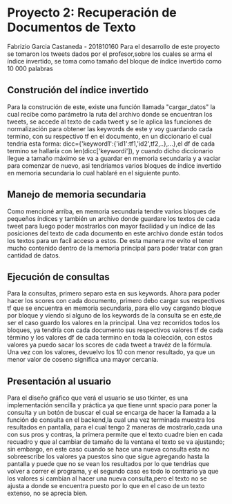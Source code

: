 # Proyecto 2: Recuperación de Documentos de Texto
Fabrizio Garcia Castaneda - 201810160
Para el desarrollo de este proyecto se tomaron los tweets dados por el profesor,sobre los cuales se arma el índice invertido, se toma como tamaño del bloque de  índice invertido  como 10 000 palabras
## Construción del índice invertido
Para la construción de este, existe una función llamada "cargar_datos" la cual recibe como parámetro la ruta del archivo donde se encuentran los tweets, se accede al texto de cada tweet y se le aplica las funciones de normalización para obtener las keywords de este y voy guardando cada termino, con su respectivo tf en el documento, en un diccionario el cual tendria esta forma: dicc={'keyword1':{'id1':tf1,'id2',tf2,..},...},el df de cada termino se hallaría con len(dicc['keywordi']), y cuando dicho diccionario llegue a tamaño máximo se va a guardar en memoria secundaria y a vaciar para comenzar de nuevo, asi tendriamos varios bloques de índice invertido en memoria secundaria lo cual hablaré en el siguiente punto.
## Manejo de memoria secundaria
Como mencioné arriba, en memoria secundaria tendre varios bloques de pequeños índices y también un archivo donde guardare los textos de cada tweet para luego poder mostrarlos con mayor facilidad y un índice de las posiciones del texto de cada documento en este archivo donde están todos los textos para un facil acceso a estos. De esta manera me evito el tener mucho contenido dentro de la memoria principal para poder tratar con gran cantidad de datos.

## Ejecución de consultas
Para la consultas, primero separo esta en sus keywords. Ahora para poder hacer los scores con cada documento, primero debo cargar sus respectivos tf que se encuentra en memoria secundaria, para ello voy cargando bloque por bloque y viendo si alguno de los keywords de la consulta se en este,de ser el caso guardo los valores en la principal.
Una vez recorridos todos los bloques, ya tendría con cada documento sus respectivos valores tf de cada término y los valores df de cada termino en toda la colección, con estos valores ya puedo sacar los scores de cada tweet a travéz de la fórmula. Una vez con los valores, devuelvo los 10 con menor resultado, ya que un menor valor de coseno significa una mayor cercanía.

## Presentación al usuario
Para el diseño gráfico que verá el usuario se uso tkinter, es una implementación sencilla y práctica ya que tiene unnt spacio para poner la consulta y un botón de buscar el cual se encarga de hacer la llamada a la función de consulta en el backend,la cual una vez terminada muestra los resultados en pantalla, para el cual tengo 2 maneras de mostrarlo,cada una con sus pros y contras, la primera permite que el texto cuadre bien en cada recuadro y que al cambiar de tamaño de la ventana el texto se va ajustando; sin embargo, en este caso cuando se hace una nueva consulta esta no sobreescribe los valores ya puestos sino que sigue agregando hasta la pantalla y puede que no se vean los resultados por lo que tendrias que volver a correr el programa, y el segundo caso es todo lo contrario ya que los valores si cambian al hacer una nueva consulta,pero el texto no se ajusta a donde se encuentra puesto por lo que en el caso de un texto extenso, no se aprecia bien.
